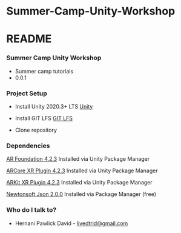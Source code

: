 # Summer-Camp-Unity-Workshop


# README #

### Summer Camp Unity Workshop ###

* Summer camp tutorials
* 0.0.1

### Project Setup ###

* Install Unity 2020.3+ LTS
[Unity](https://unity.com/) 

* Install GIT LFS
[GIT LFS](https://git-lfs.github.com/) 

* Clone repository


### Dependencies ###

[AR Foundation 4.2.3](https://docs.unity3d.com/Packages/com.unity.xr.arfoundation@4.1/manual/index.html) Installed via Unity Package Manager

[ARCore XR Plugin 4.2.3](https://docs.unity3d.com/Packages/com.unity.xr.arcore@4.1/manual/index.html) Installed via Unity Package Manager

[ARKit XR Plugin 4.2.3](https://docs.unity3d.com/Packages/com.unity.xr.arkit@4.1/manual/index.html) Installed via Unity Package Manager

[Newtonsoft Json 2.0.0](https://docs.unity3d.com/Packages/com.unity.nuget.newtonsoft-json@2.0/manual/index.html) Installed via Package Manager (free)



### Who do I talk to? ###

* Hernani Pawlick David - livedtrid@gmail.com
